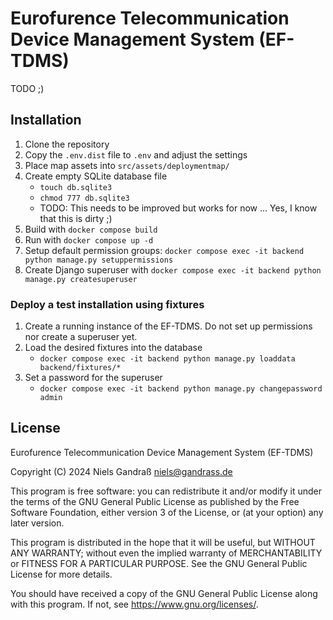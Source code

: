 # Eurofurence Telecommunication Device Management System (EF-TDMS)

TODO ;)


## Installation

1. Clone the repository
2. Copy the `.env.dist` file to `.env` and adjust the settings
3. Place map assets into `src/assets/deploymentmap/`
4. Create empty SQLite database file
   - `touch db.sqlite3`
   - `chmod 777 db.sqlite3`
   - TODO: This needs to be improved but works for now ... Yes, I know that this is dirty ;)
5. Build with `docker compose build`
6. Run with `docker compose up -d`
7. Setup default permission groups: `docker compose exec -it backend python manage.py setuppermissions`
8. Create Django superuser with `docker compose exec -it backend python manage.py createsuperuser`


### Deploy a test installation using fixtures

1. Create a running instance of the EF-TDMS. Do not set up permissions nor create a superuser yet.
2. Load the desired fixtures into the database
   - `docker compose exec -it backend python manage.py loaddata backend/fixtures/*`
3. Set a password for the superuser
   - `docker compose exec -it backend python manage.py changepassword admin`


## License

Eurofurence Telecommunication Device Management System (EF-TDMS)

Copyright (C) 2024 Niels Gandraß <niels@gandrass.de>

This program is free software: you can redistribute it and/or modify
it under the terms of the GNU General Public License as published by
the Free Software Foundation, either version 3 of the License, or
(at your option) any later version.

This program is distributed in the hope that it will be useful,
but WITHOUT ANY WARRANTY; without even the implied warranty of
MERCHANTABILITY or FITNESS FOR A PARTICULAR PURPOSE.  See the
GNU General Public License for more details.

You should have received a copy of the GNU General Public License
along with this program.  If not, see <https://www.gnu.org/licenses/>.
